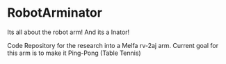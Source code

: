 # RobotArminator
Its all about the robot arm!
And its a Inator!

Code Repository for the research into a Melfa rv-2aj arm.
Current goal for this arm is to make it Ping-Pong (Table Tennis)
